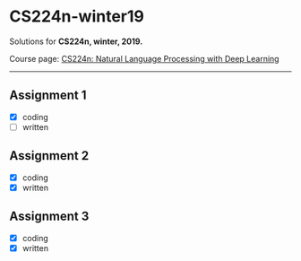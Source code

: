# CS224n-winter19

Solutions for **CS224n, winter, 2019.**

Course page: [CS224n: Natural Language Processing with Deep Learning](http://web.stanford.edu/class/cs224n/index.html)

---
## Assignment 1

- [x] coding
- [ ] written

## Assignment 2

- [x] coding  
- [x] written

## Assignment 3

- [x] coding
- [x] written
